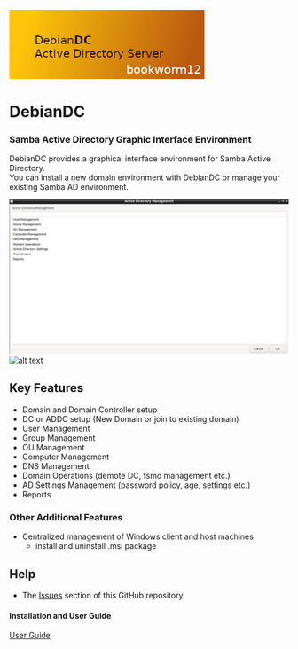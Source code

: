 ![alt text](docs/DebianDC-UserGuide/screenshots/DebianDC_Logo-bookworm.png "DebianDC Main Menu")
<br>
# DebianDC
### Samba Active Directory Graphic Interface Environment<br>
DebianDC provides a graphical interface environment for Samba Active Directory.<br>
You can install a new domain environment with DebianDC or manage your existing Samba AD environment.<br>

![alt text](docs/DebianDC-UserGuide/screenshots/DebianDC-ADManager.png "DebianDC ADManager Menu")
<br>
![alt text](docs/screenshots/DebianDC-UserGuide/DebianDC-StartMenu.png "DebianDC StartMenu")

## Key Features
- Domain and Domain Controller setup
- DC or ADDC setup (New Domain or join to existing domain)
- User Management
- Group Management
- OU Management
- Computer Management
- DNS Management
- Domain Operations (demote DC, fsmo management etc.)
- AD Settings Management (password policy, age, settings etc.)
- Reports
### Other Additional Features
- Centralized management of Windows client and host machines
    - install and uninstall .msi package

## Help
- The [Issues](https://github.com/eesmer/DebianDC/issues) section of this GitHub repository
#### Installation and User Guide
[User Guide](https://github.com/eesmer/DebianDC/blob/master/docs/DebianDC-UserGuide/DebianDC-UserGuide.md)
